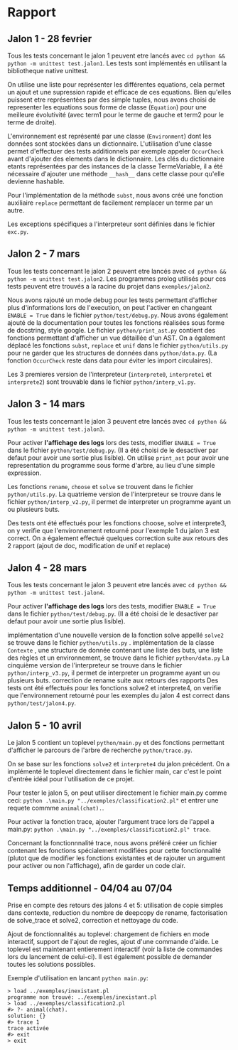 # Rapport

## Jalon 1 - 28 fevrier

Tous les tests concernant le jalon 1 peuvent etre lancés avec `cd python && python -m unittest test.jalon1`.
Les tests sont implémentés en utilisant la bibliotheque native unittest.

On utilise une liste pour représenter les différentes equations, cela permet un ajout et une supression rapide et efficace de ces equations. Bien qu'elles puissent etre représentées par des simple tuples, nous avons choisi de representer les equations sous forme de classe (`Equation`) pour une meilleure évolutivité (avec term1 pour le terme de gauche et term2 pour le terme de droite).

L'environnement est représenté par une classe (`Environment`) dont les données sont stockées dans un dictionnaire. L'utilisation d'une classe permet d'effectuer des tests additionnels par exemple appeler `OccurCheck` avant d'ajouter des elements dans le dictionnaire. Les clés du dictionnaire etants représentées par des instances de la classe TermeVariable, il a été nécessaire d'ajouter une méthode `__hash__` dans cette classe pour qu'elle devienne hashable.

Pour l'implémentation de la méthode `subst`, nous avons créé une fonction auxiliaire `replace` permettant de facilement remplacer un terme par un autre.

Les exceptions spécifiques a l'interpreteur sont définies dans le fichier `exc.py`.

## Jalon 2 - 7 mars

Tous les tests concernant le jalon 2 peuvent etre lancés avec `cd python && python -m unittest test.jalon2`.
Les programmes prolog utilisés pour ces tests peuvent etre trouvés a la racine du projet dans `exemples/jalon2`.

Nous avons rajouté un mode debug pour les tests permettant d'afficher plus d'informations lors de l'execution, on peut l'activer en changeant `ENABLE = True` dans le fichier `python/test/debug.py`.
Nous avons également ajouté de la documentation pour toutes les fonctions réalisées sous forme de docstring, style google.
Le fichier `python/print_ast.py` contient des fonctions permettant d'afficher un vue détaillée d'un AST.
On a également déplacé les fonctions `subst`, `replace` et `unif` dans le fichier `python/utils.py` pour ne garder que les structures de données dans `python/data.py`.
(La fonction `OccurCheck` reste dans data pour éviter les import circulaires).

Les 3 premieres version de l'interpreteur (`interprete0`, `interprete1` et `interprete2`) sont trouvable dans le fichier `python/interp_v1.py`.

## Jalon 3 - 14 mars

Tous les tests concernant le jalon 3 peuvent etre lancés avec `cd python && python -m unittest test.jalon3`.

Pour activer **l'affichage des logs** lors des tests, modifier `ENABLE = True` dans le fichier `python/test/debug.py`.
(Il a été choisi de le desactiver par defaut pour avoir une sortie plus lisible).
On utilise `print_ast` pour avoir une representation du programme sous forme d'arbre, au lieu d'une simple expression.

Les fonctions `rename`, `choose` et `solve` se trouvent dans le fichier `python/utils.py`.
La quatrieme version de l'interpreteur se trouve dans le fichier `python/interp_v2.py`, il permet de interpreter un programme ayant un ou plusieurs buts.

Des tests ont été effectués pour les fonctions choose, solve et interprete3, on y verifie que l'environnement retourné pour l'exemple 1 du jalon 3 est correct. On a également effectué quelques correction suite aux retours des 2 rapport (ajout de doc, modification de unif et replace)

## Jalon 4 - 28 mars

Tous les tests concernant le jalon 3 peuvent etre lancés avec `cd python && python -m unittest test.jalon4`.

Pour activer **l'affichage des logs** lors des tests, modifier `ENABLE = True` dans le fichier `python/test/debug.py`.
(Il a été choisi de le desactiver par defaut pour avoir une sortie plus lisible).

implémentation d'une nouvelle version de la fonction solve appellé `solve2` se trouve dans le fichier `python/utils.py` .
implémentation de la classe `Contexte` , une structure de donnée contenant une liste des buts, une liste des règles et un environnement, se trouve dans le fichier `python/data.py`
La cinquième version de l'interpreteur se trouve dans le fichier `python/interp_v3.py`, il permet de interpreter un programme ayant un ou plusieurs buts.
correction de rename suite aux retours des rapports
Des tests ont été effectués pour les fonctions solve2 et interprete4, on verifie que l'environnement retourné pour les exemples du jalon 4 est correct dans `python/test/jalon4.py`.

## Jalon 5 - 10 avril

Le jalon 5 contient un toplevel `python/main.py` et des fonctions permettant d'afficher le parcours de l'arbre de recherche `python/trace.py`.

On se base sur les fonctions `solve2` et `interprete4` du jalon précédent. On a implémenté le toplevel directement dans le fichier main, car c'est le point d'entrée idéal pour l'utilisation de ce projet.

Pour tester le jalon 5, on peut utiliser directement le fichier main.py comme ceci: `python .\main.py "../exemples/classification2.pl"` et entrer une requete commme `animal(chat).`.

Pour activer la fonction trace, ajouter l'argument trace lors de l'appel a main.py: `python .\main.py "../exemples/classification2.pl" trace`.

Concernant la fonctionnnalité trace, nous avons préféré créer un fichier contenant les fonctions spécialement modifiées pour cette fonctionnalité (plutot que de modifier les fonctions existantes et de rajouter un argument pour activer ou non l'affichage), afin de garder un code clair.


## Temps additionnel - 04/04 au 07/04

Prise en compte des retours des jalons 4 et 5: utilisation de copie simples dans contexte, reduction du nombre de deepcopy de rename, factorisation de solve_trace et solve2, correction et nettoyage du code.

Ajout de fonctionnalités au toplevel: chargement de fichiers en mode interactif, support de l'ajout de regles, ajout d'une commande d'aide. Le toplevel est maintenant entierement interactif (voir la liste de commandes lors du lancement de celui-ci).
Il est également possible de demander toutes les solutions possibles.

Exemple d'utilisation en lancant `python main.py`:
```
> load ../exemples/inexistant.pl
programme non trouvé: ../exemples/inexistant.pl
> load ../exemples/classification2.pl
#> ?- animal(chat).
solution: {}
#> trace 1
trace activée
#> exit
> exit
```